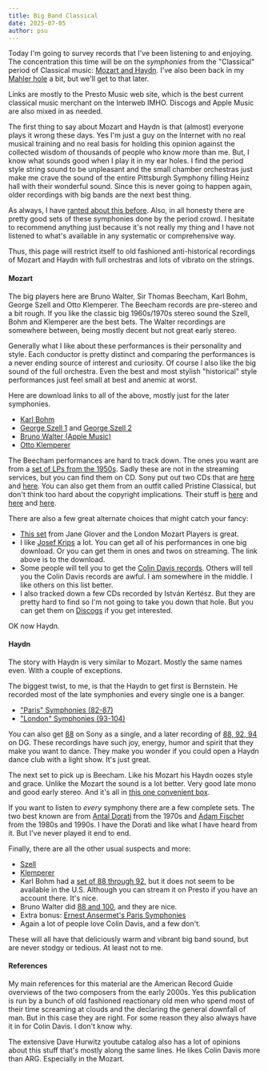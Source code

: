 ```yaml
---
title: Big Band Classical
date: 2025-07-05
author: psu
---
```


Today I'm going to survey records that I've been listening to and enjoying. 
The concentration this time will be on the _symphonies_ from the "Classical" period of
Classical music: [Mozart and Haydn](the-surprising-classical-groove.html). I've also been
back in my [Mahler hole](./two-thirds.html) a bit, but we'll get to that later.

Links are mostly to the Presto Music web site, which is the best current classical music
merchant on the Interweb IMHO. Discogs and Apple Music are also mixed in as needed.

The first thing to say about Mozart and Haydn is that (almost) everyone plays it wrong
these days. Yes I'm just a guy on the Internet with no real musical training and no real
basis for holding this opinion against the collected wisdom of thousands of people who
know more than me. But, I know what sounds good when I play it in my ear holes. I find the
period style string sound to be unpleasant and the small chamber orchestras just make me
crave the sound of the entire Pittsburgh Symphony filling Heinz hall with their wonderful
sound. Since this is never going to happen again, older recordings with big bands are the
next best thing.

As always, I have [ranted about this before](./nouvelle-old-music.html). Also, in all
honesty there are pretty good sets of these symphonies done by the period crowd. I
hesitate to recommend anything just because it's not really my thing and I have not
listened to what's available in any systematic or comprehensive way.

Thus, this page will restrict itself to old fashioned anti-historical recordings of Mozart
and Haydn with full orchestras and lots of vibrato on the strings.

#### Mozart

The big players here are Bruno Walter, Sir Thomas Beecham, Karl Bohm, George Szell and
Otto Klemperer. The Beecham records are pre-stereo and a bit rough. If you like the classic
big 1960s/1970s stereo sound the Szell, Bohm and Klemperer are the best bets.
The Walter recordings are somewhere between, being mostly decent but not great early
stereo.

Generally what I like about these performances is their personality and style. Each
conductor is pretty distinct and comparing the performances is a never ending source of
interest and curiosity. Of course I also like the big sound of the full orchestra. Even
the best and most stylish "historical" style performances just feel small at best and
anemic at worst.

Here are download links to all of the above, mostly just for the later symphonies.

- [Karl Bohm](https://www.prestomusic.com/classical/products/7930687--mozart-symphonies)
- [George Szell
  1](https://www.prestomusic.com/classical/products/7946304--mozart-symphony-no-28-in-c-major-k200-etc)
  and [George Szell
  2](https://www.prestomusic.com/classical/products/8084204--mozart-symphonies-nos-35-40-41?utm_source=presto&utm_medium=app&link_token=754737bb-e560-4f05-9e7f-d2e854f5a677)
- [Bruno
  Walter (Apple Music)](https://music.apple.com/us/album/mozart-the-last-six-symphonies-remastered/1482682795)
- [Otto Klemperer](https://www.prestomusic.com/classical/products/8026168--mozart-symphonies-overtures-serenades)

The Beecham performances are hard to track down. The ones you want are from a [set of LPs
from the 1950s](https://www.discogs.com/release/5977853-Sir-Thomas-Beecham-Bart-Mozart-The-Royal-Philharmonic-Orchestra-The-Last-Six-Symphonies).
Sadly these are not in the streaming services, but you can find them on CD. Sony put out
two CDs that are
[here](https://www.discogs.com/release/25328569-Sir-Thomas-BeechamRoyal-Philharmonic-Orchestra-Conducts-Mozart-Symphonies-Nos-36-Linz38-Prague-39)
and
[here](https://www.discogs.com/release/20695015-Sir-Thomas-Beecham-Conducts-Mozart-Symphony-No-35-Haffner-Symphony-No-40-Symphony-No-41-Jupiter). You can also get them from an outfit called
Pristine Classical, but don't think too hard about the copyright implications. Their stuff
is [here](https://www.pristineclassical.com/products/pasc409?_pos=4&_sid=bf30d9b91&_ss=r)
and [here](https://www.pristineclassical.com/products/pasc413?_pos=3&_sid=bf30d9b91&_ss=r)
and
[here](https://www.pristineclassical.com/products/pasc415?_pos=1&_sid=bf30d9b91&_ss=r).

There are also a few great alternate choices that might catch your fancy:

- [This set](https://www.prestomusic.com/classical/products/7927846--mozart-the-great-symphonies) from Jane Glover and the
  London Mozart Players is great.
- I like [Josef
  Krips](https://www.prestomusic.com/classical/products/7955027--mozart-symphonies) a lot.
  You can get all of his performances in one big download. Or you can get them in ones and
  twos on streaming. The link above is to the download.
- Some people will tell you to get the [Colin Davis
  records](https://www.prestomusic.com/classical/products/7957163--mozart-late-symphonies-nos-28-41). Others will tell you the
  Colin Davis records are awful. I am somewhere in the middle. I like others on this list
  better.
- I also tracked down a few CDs recorded by István Kertész. But they are pretty hard to
  find so I'm not going to take you down that hole. But you can get them on
  [Discogs](https://www.discogs.com/release/12264230-Mozart-Wiener-Philharmoniker-István-Kertész-Symphony-No-33-Symphony-No-39-Symphony-No-40)
  if you get interested.

OK now Haydn.

#### Haydn

The story with Haydn is very similar to Mozart. Mostly the same names even. With a couple
of exceptions.

The biggest twist, to me, is that the Haydn to get first is Bernstein. He recorded most of
the late symphonies and every single one is a banger.

- ["Paris" Symphonies (82-87)](https://www.prestomusic.com/classical/products/8110931--haydn-symphonies-nos-82-87-the-paris-symphonies)
- ["London" Symphonies (93-104)](https://www.prestomusic.com/classical/products/8024228--leonard-bernstein-conducts-haydn-symphonies)

You can also get
[88](https://www.prestomusic.com/classical/products/8389784--haydn-symphonies-nos-88-102-remastered)
on Sony as a single, and a later recording of [88, 92,
94](https://www.prestomusic.com/classical/products/7995982--haydn-symphonies-nos-88-92-94)
on DG. These recordings have such joy, energy, humor and spirit that they make you want to
dance. They make you wonder if you could open a Haydn dance club with a light show. It's
just great.

The next set to pick up is Beecham. Like his Mozart his Haydn oozes style and grace.
Unlike the Mozart the sound is a lot better. Very good late mono and good early stereo.
And it's all in [this one convenient
box](https://www.prestomusic.com/classical/products/8032304--haydn-the-london-symphonies-the-seasons).

If you want to listen to _every_ symphony there are a few complete sets. The two best
known are from [Antal Dorati](https://www.prestomusic.com/classical/products/7978083--haydn-symphonies-nos-1-104) from the
1970s and [Adam Fischer](https://www.prestomusic.com/classical/products/7986883--haydn-complete-symphonies-mp3-disc-edition) from the 1980s
and 1990s. I have the Dorati and like what I have heard from it. But I've never played it
end to end.

Finally, there are all the other usual suspects and more:

- [Szell](https://www.prestomusic.com/classical/products/7996308--george-szell-conducts-haydn-symphonies)
- [Klemperer](https://www.prestomusic.com/classical/products/7965941--haydn-symphonies)
- Karl Bohm had a [set of 88 through 92](https://www.discogs.com/release/33432824-Haydn-Böhm-Wiener-Philharmoniker-Symphonien-Nr88-G-dur-Nr89-F-dur-Nr90-C-dur-Nr91-Es-dur-Nr92-G-dur), but it does not seem to be available in the
  U.S. Although you can stream it on Presto if you have an account there. It's nice.
- Bruno Walter did [88 and 100](https://www.prestomusic.com/classical/products/8690147--haydn-symphonies-nos-88-100), and they
  are nice.
- Extra bonus: [Ernest Ansermet's Paris
  Symphonies](https://www.prestomusic.com/classical/products/7923818--haydn-the-paris-symphonies-nos-82-83-84-85-86-87)
- Again a lot of people love Colin Davis, and a few don't.

These will all have that deliciously warm and vibrant big band sound, but are never stodgy
or tedious. At least not to me.

#### References

My main references for this material are the American Record Guide overviews of the two
composers from the early 2000s. Yes this publication is run by a bunch of old fashioned
reactionary old men who spend most of their time screaming at clouds and the declaring the
general downfall of man. But in this case they are right. For some reason they also always
have it in for Colin Davis. I don't know why.

The extensive Dave Hurwitz youtube catalog also has a lot of opinions about this stuff
that's mostly along the same lines. He likes Colin Davis more than ARG. Especially in the
Mozart.
